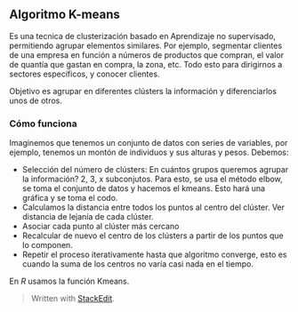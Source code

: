 ## Algoritmo K-means

Es una tecnica de clusterización basado en Aprendizaje no supervisado, permitiendo agrupar elementos similares. Por ejemplo, segmentar clientes de una empresa en función a números de productos que compran, el valor de quantía que gastan en compra, la zona, etc. Todo esto para dirigirnos a sectores específicos, y conocer clientes.

Objetivo es agrupar en diferentes clústers la información y diferenciarlos unos de otros.

### Cómo funciona

Imaginemos que tenemos un conjunto de datos con series de variables, por ejemplo, tenemos un montón de individuos y sus alturas y pesos.
Debemos:

- Selección del número de clústers: En cuántos grupos queremos agrupar la información? 2, 3, x subconjutos. Para esto, se usa el método elbow, se toma el conjunto de datos y hacemos el kmeans. Esto hará una gráfica y se toma el codo.
- Calculamos la distancia entre todos los puntos al centro del clúster. Ver distancia de lejanía de cada clúster.
- Asociar cada punto al clúster más cercano
- Recalcular de nuevo el centro de los clústers a partir de los puntos que lo componen.
- Repetir el proceso iterativamente hasta que algoritmo converge, esto es cuando la suma de los centros no varía casi nada en el tiempo.

En *R* usamos la función Kmeans. 


> Written with [StackEdit](https://stackedit.io/).
<!--stackedit_data:
eyJoaXN0b3J5IjpbLTEzNzM5Nzg3NzNdfQ==
-->